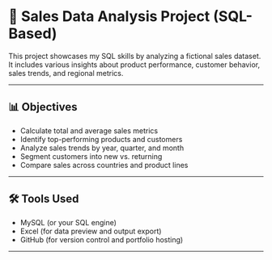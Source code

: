 
# 🛒 Sales Data Analysis Project (SQL-Based)

This project showcases my SQL skills by analyzing a fictional sales dataset. It includes various insights about product performance, customer behavior, sales trends, and regional metrics.

---

## 📊 Objectives

- Calculate total and average sales metrics
- Identify top-performing products and customers
- Analyze sales trends by year, quarter, and month
- Segment customers into new vs. returning
- Compare sales across countries and product lines

---

## 🛠 Tools Used

- MySQL (or your SQL engine)
- Excel (for data preview and output export)
- GitHub (for version control and portfolio hosting)

---
